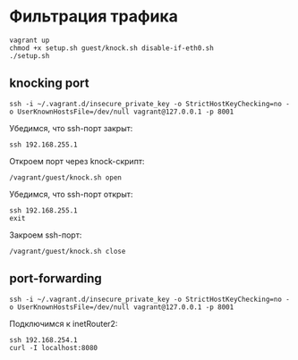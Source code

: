 # Фильтрация трафика 

```
vagrant up
chmod +x setup.sh guest/knock.sh disable-if-eth0.sh
./setup.sh
```

## knocking port

```
ssh -i ~/.vagrant.d/insecure_private_key -o StrictHostKeyChecking=no -o UserKnownHostsFile=/dev/null vagrant@127.0.0.1 -p 8001
```
Убедимся, что ssh-порт закрыт:
```
ssh 192.168.255.1
```
Откроем порт через knock-скрипт:
```
/vagrant/guest/knock.sh open
```
Убедимся, что ssh-порт открыт:
```
ssh 192.168.255.1
exit
```
Закроем ssh-порт:
```
/vagrant/guest/knock.sh close
```

## port-forwarding

```
ssh -i ~/.vagrant.d/insecure_private_key -o StrictHostKeyChecking=no -o UserKnownHostsFile=/dev/null vagrant@127.0.0.1 -p 8001
```
Подключимся к inetRouter2:
```
ssh 192.168.254.1
curl -I localhost:8080
```

